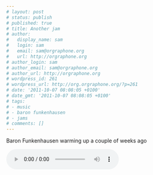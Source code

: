 ```yaml
---
# layout: post
# status: publish
# published: true
# title: Another jam
# author:
#   display_name: sam
#   login: sam
#   email: sam@orgraphone.org
#   url: http://orgraphone.org
# author_login: sam
# author_email: sam@orgraphone.org
# author_url: http://orgraphone.org
# wordpress_id: 261
# wordpress_url: http://org.orgraphone.org/?p=261
# date: '2011-10-07 08:08:05 +0100'
# date_gmt: '2011-10-07 08:08:05 +0100'
# tags:
# - music
# - baron funkenhausen
# - jams
# comments: []
---
```

<p>Baron Funkenhausen warming up a couple of weeks ago</p>
<p><audio controls="true" autobuffer="true"><br />
	<source src="http://media.param3.com/music/baron/jams/Eb_Jam.ogg" /><br />
	<source src="http://media.param3.com/music/baron/jams/Eb_Jam.mp3" /><br />
Download:<br />
	[<a href="http://media.param3.com/music/baron/jams/Eb_Jam.ogg" title="Eb Jam (ogg)">ogg</a>]<br />
	[<a href="http://media.param3.com/music/baron/jams/Eb_Jam.mp3" title="Eb Jam (mp3)">mp3</a>]<br />
</audio></p>
